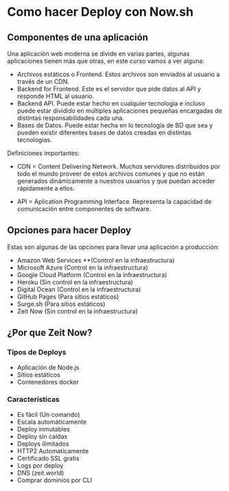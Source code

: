# Como hacer Deploy con Now.sh

## Componentes de una aplicación

Una aplicación web moderna se divide en varias partes, algunas aplicaciones tienen más que otras, en este curso vamos a ver alguna:

* Archivos estáticos o Frontend. Estos archivos son enviados al usuario a través de un CDN.
* Backend for Frontend. Este es el servidor que pide datos al API y responde HTML al usuario.
* Backend API. Puede estar hecho en cualquier tecnología e incluso puede estar dividido en múltiples aplicaciones pequeñas encargadas de distintas responsabilidades cada una.
* Bases de Datos. Puede estar hecha en lo tecnología de BD que sea y pueden existir diferentes bases de datos creadas en distintas tecnologías.
   
 Definiciones importantes:
 
* CDN = Content Delivering Network. Muchos servidores distribuidos por todo el mundo proveer de estos archivos comunes y que no están generados dinámicamente a nuestros usuarios y que puedan acceder rápidamente a ellos.
    
* API = Aplication Programming Interface. Representa la capacidad de comunicación entre componentes de software.

## Opciones para hacer Deploy

Estas son algunas de las opciones para llevar una aplicación a producción:

* Amazon Web Services **(Control en la infraestructura)
* Microsoft Azure (Control en la infraestructura)
* Google Cloud Platform (Control en la infraestructura)
* Heroku (Sin control en la infraestructura)
* Digital Ocean (Control en la infraestructura)
* GitHub Pages (Para sitios estáticos)
* Surge.sh (Para sitios estáticos)
* Zeit Now (Sin control en la infraestructura)

## ¿Por que Zeit Now?

### Tipos de Deploys

* Aplicación de Node.js
* Sitios estáticos
* Contenedores docker

### Características

* Es fácil (Un comando)
* Escala automáticamente
* Deploy inmutables
* Deploy sin caídas
* Deploys ilimitados
* HTTP2 Automaticamente
* Certificado SSL gratis
* Logs por deploy
* DNS (zeit.world)
* Comprar dominios por CLI
